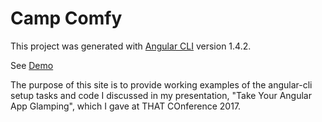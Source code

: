 # Camp Comfy

This project was generated with [Angular CLI](https://github.com/angular/angular-cli) version 1.4.2.

See [Demo](https://comfycoder.github.io/camp-comfy/)

The purpose of this site is to provide working examples of the angular-cli setup tasks and code I discussed in my presentation, "Take Your Angular App Glamping", which I gave at THAT COnference 2017.
